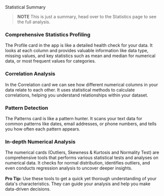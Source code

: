 Statistical Summary

> **NOTE** This is just a summary, head over to the Statistics page to see the full analysis.

### **Comprehensive Statistics Profiling**

The Profile card in the app is like a detailed health check for your data. It looks at each column and provides valuable information like data type, missing values, and key statistics such as mean and median for numerical data, or most frequent values for categories.

### **Correlation Analysis**

In the Correlation card we can see how different numerical columns in your data relate to each other. It uses statistical methods to calculate correlations, helping you understand relationships within your dataset.

### **Pattern Detection**

The Patterns card is like a pattern hunter. It scans your text data for common patterns like dates, email addresses, or phone numbers, and tells you how often each pattern appears.

### **In-depth Numerical Analysis**

The numerical cards (Outliers, Skewness & Kurtosis and Normality Test) are comprehensive tools that performs various statistical tests and analyses on numerical data. It checks for normal distribution, identifies outliers, and even conducts regression analysis to uncover deeper insights.
&nbsp;  
&nbsp;  
**Pro Tip:** Use these tools to get a quick yet thorough understanding of your data's characteristics. They can guide your analysis and help you make data-driven decisions. 